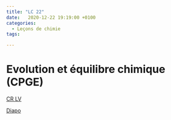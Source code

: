 ```yaml
---
title: "LC 22"
date:   2020-12-22 19:19:00 +0100
categories:
  - Leçons de chimie
tags:

---
```

# Evolution et équilibre chimique (CPGE)

[CR LV](/assets/pdf/LC22.pdf)

<object class="pdf fitvidsignore" data="/assets/pdf/LC22.pdf" type="application/pdf"></object>

<a href="/assets/pptx/LC22.pptx" download>Diapo</a>

